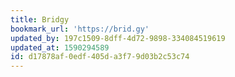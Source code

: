 ```yaml
---
title: Bridgy
bookmark_url: 'https://brid.gy'
updated_by: 197c1509-8dff-4d72-9898-334084519619
updated_at: 1590294589
id: d17878af-0edf-405d-a3f7-9d03b2c53c74
---
```

